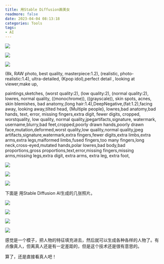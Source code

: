 ```yaml
---
title: 用Stable Diffusion画美女
readmore: false
date: 2023-04-04 08:13:18
categories: Tools
tags:
- AI
---
```



![](/images/Stable-Diffusion/2023-04-05-08-06-09.png)

![](/images/Stable-Diffusion/2023-04-05-08-06-39.png)

![](/images/Stable-Diffusion/2023-04-05-08-06-52.png)


(8k, RAW photo, best quality, masterpiece:1.2), (realistic, photo-realistic:1.4), ultra-detailed, (Kpop idol),perfect detail ,  looking at viewer,make up,


paintings,sketches, (worst quality:2), (low quality:2), (normal quality:2), lowres, normal quality, ((monochrome)), ((grayscale)), skin spots, acnes, skin blemishes, bad anatomy,(long hair:1.4),DeepNegative,(fat:1.2),facing away, looking away,tilted head, {Multiple people}, lowres,bad anatomy,bad hands, text, error, missing fingers,extra digit, fewer digits, cropped, worstquality, low quality, normal quality,jpegartifacts,signature, watermark, username,blurry,bad feet,cropped,poorly drawn hands,poorly drawn face,mutation,deformed,worst quality,low quality,normal quality,jpeg artifacts,signature,watermark,extra fingers,fewer digits,extra limbs,extra arms,extra legs,malformed limbs,fused fingers,too many fingers,long neck,cross-eyed,mutated hands,polar lowres,bad body,bad proportions,gross proportions,text,error,missing fingers,missing arms,missing legs,extra digit, extra arms, extra leg, extra foot,

![](/images/Stable-Diffusion/2023-04-05-08-09-11.png)

![](/images/Stable-Diffusion/2023-04-05-08-09-44.png)

![](/images/Stable-Diffusion/2023-04-05-08-10-55.png)

下面是 用Stable Diffusion AI生成的几张照片。

![](/images/Stable-Diffusion/1.png)

![](/images/Stable-Diffusion/2.png)

![](/images/Stable-Diffusion/3.png)

![](/images/Stable-Diffusion/4.png)

感觉是一个模子，把人物的特征填充进去，然后就可以生成各种各样的人物了。有点像真人，但离真人还是有一定差距的，但是这个技术还是很有意思的。

算了，还是直接看真人吧！